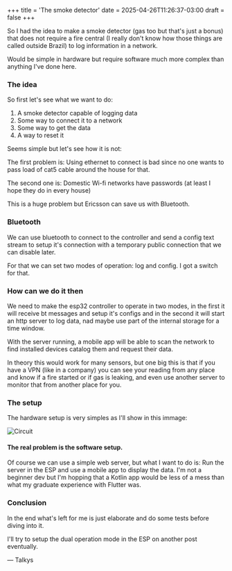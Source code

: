 +++
title = 'The smoke detector'
date = 2025-04-26T11:26:37-03:00
draft = false
+++

So I had the idea to make a smoke detector (gas too but that's just a bonus) that does not require a fire central
(I really don't know how those things are called outside Brazil) to log information in a network.

Would be simple in hardware but require software much more complex than anything I've done here.

<!--more-->

### The idea

So first let's see what we want to do:

1) A smoke detector capable of logging data
2) Some way to connect it to a network
3) Some way to get the data
4) A way to reset it

Seems simple but let's see how it is not:

The first problem is: Using ethernet to connect is bad since no one wants to pass load of cat5 cable around the house for that.

The second one is: Domestic Wi-fi networks have passwords (at least I hope they do in every house)

This is a huge problem but Ericsson can save us with Bluetooth.

### Bluetooth

We can use bluetooth to connect to the controller and send a config text stream to setup it's connection with a temporary public connection that we can disable later.

For that we can set two modes of operation: log and config. I got a switch for that.

### How can we do it then

We need to make the esp32 controller to operate in two modes, in the first it will receive bt messages and setup it's configs and in the second it will start an http server to log data, nad maybe use part of the internal storage for a time window.

With the server running, a mobile app will be able to scan the network to find installed devices catalog them and request their data.

In theory this would work for many sensors, but one big this is that if you have a VPN (like in a company) you can see your reading from any place and know if a fire started or if gas is leaking, and even use another server to monitor that from another place for you.

### The setup

The hardware setup is very simples as I'll show in this immage:

![Circuit](/images/diagram_01.png)

#### The real problem is the software setup.

Of course we can use a simple web server, but what I want to do is: Run the server in the ESP and use a mobile app to display the data. I'm not a beginner dev but I'm hopping that a Kotlin app would be less of a mess than what my graduate experience with Flutter was.

### Conclusion

In the end what's left for me is just elaborate and do some tests before diving into it.

I'll try to setup the dual operation mode in the ESP on another post eventually.

— Talkys
